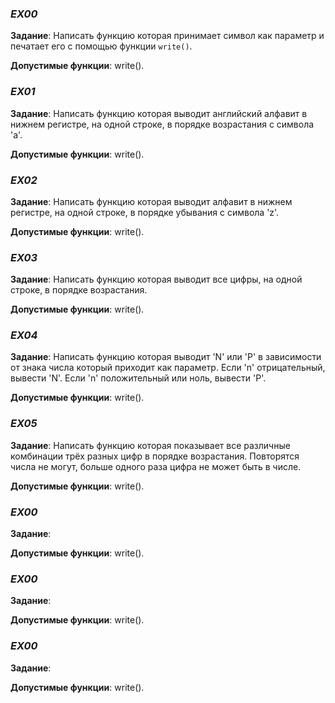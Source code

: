 ### *EX00*

**Задание**: Написать функцию которая принимает символ как параметр и печатает его с помощью функции `write()`.

**Допустимые функции**: write().

### *EX01*

**Задание**: Написать функцию которая выводит английский алфавит в нижнем регистре, на одной строке, в порядке возрастания с символа 'a'.

**Допустимые функции**: write().

### *EX02*

**Задание**: Написать функцию которая выводит алфавит в нижнем регистре, на одной строке, в порядке убывания с символа 'z'.

**Допустимые функции**: write().

### *EX03*

**Задание**: Написать функцию которая выводит все цифры, на одной строке, в порядке возрастания.

**Допустимые функции**: write().

### *EX04*

**Задание**: Написать функцию которая выводит 'N' или 'P' в зависимости от знака числа который приходит как параметр. Если 'n' отрицательный, вывести 'N'. Если 'n' положительный или ноль, вывести 'P'.

**Допустимые функции**: write().

### *EX05*

**Задание**: Написать функцию которая показывает все различные комбинации трёх разных цифр в порядке возрастания. Повторятся числа не могут, больше одного раза цифра не может быть в числе.

**Допустимые функции**: write().

### *EX00*

**Задание**:

**Допустимые функции**: write().

### *EX00*

**Задание**:

**Допустимые функции**: write().

### *EX00*

**Задание**:

**Допустимые функции**: write().
